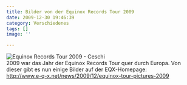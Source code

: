 ```yaml
---
title: Bilder von der Equinox Records Tour 2009
date: 2009-12-30 19:46:39
category: Verschiedenes
tags: []
image: ''

---
```


![](http://www.e-q-x.net/wp-content/uploads/2009/12/20091230_equinox_tour_2009.jpg "Equinox Records Tour 2009 - Ceschi")  
2009 war das Jahr der Equinox Records Tour quer durch Europa. Von dieser gibt es nun einige Bilder auf der EQX-Homepage:  
<http://www.e-q-x.net/news/2009/12/equinox-tour-pictures-2009>
